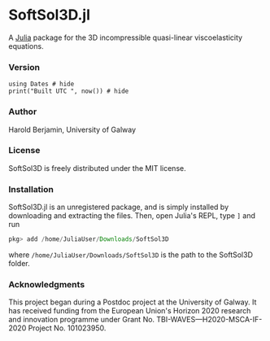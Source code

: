 # SoftSol3D.jl

A [Julia](http://julialang.org) package for the 3D incompressible quasi-linear viscoelasticity equations.

### Version

```@example
using Dates # hide
print("Built UTC ", now()) # hide
```

### Author

Harold Berjamin, University of Galway

### License

SoftSol3D is freely distributed under the MIT license.

### Installation

SoftSol3D.jl is an unregistered package, and is
simply installed by downloading and extracting the files.
Then, open Julia's REPL, type `]` and run

```julia
pkg> add /home/JuliaUser/Downloads/SoftSol3D
```

where `/home/JuliaUser/Downloads/SoftSol3D` is the path to the SoftSol3D folder.

### Acknowledgments

This project began during a Postdoc project at the University of Galway. It has received funding from the European Union's Horizon 2020 research and innovation programme under Grant No. TBI-WAVES—H2020-MSCA-IF-2020 Project No. 101023950.